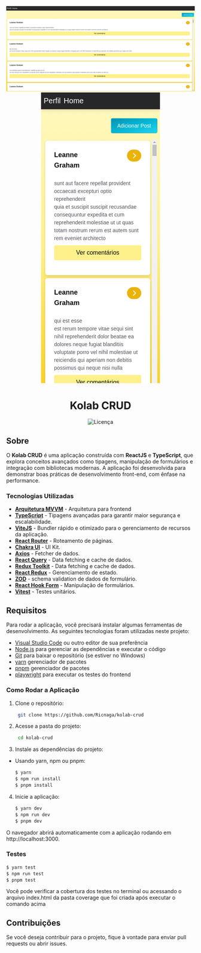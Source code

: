 <div align="center">
  <img src="./cover.jpg" alt="Capa do Projeto" />
  <img src="./mobile.jpg" alt="Capa do Projeto mobile" />
</div>

<div align="center">

# Kolab CRUD

</div>

<div align="center">
  <img src="https://img.shields.io/github/license/Ricnaga/kolab-crud?style=for-the-badge" alt="Licença" />
</div>

## Sobre

O **Kolab CRUD** é uma aplicação construída com **ReactJS** e **TypeScript**, que explora conceitos avançados como tipagens, manipulação de formulários e integração com bibliotecas modernas. A aplicação foi desenvolvida para demonstrar boas práticas de desenvolvimento front-end, com ênfase na performance.

### Tecnologias Utilizadas

- [**Arquitetura MVVM**](https://learn.microsoft.com/pt-br/windows/uwp/data-binding/data-binding-and-mvvm) - Arquitetura para frontend
- [**TypeScript**](https://www.typescriptlang.org/) - Tipagens avançadas para garantir maior segurança e escalabilidade.
- [**ViteJS**](https://vitejs.dev/) - Bundler rápido e otimizado para o gerenciamento de recursos da aplicação.
- [**React Router**](https://reactrouter.com/) - Roteamento de páginas.
- [**Chakra UI**](https://www.chakra-ui.com/) - UI Kit.
- [**Axios**](https://axios-http.com/docs/intro) - Fetcher de dados.
- [**React Query**](https://tanstack.com/query/v5/docs/framework/react/overview) - Data fetching e cache de dados.
- [**Redux Toolkit**](https://redux-toolkit.js.org/) - Data fetching e cache de dados.
- [**React Redux**](https://redux.js.org/) - Gerenciamento de estado.
- [**ZOD**](https://zod.dev/) - schema validation de dados de formulário.
- [**React Hook Form**](https://www.react-hook-form.com/) - Manipulação de formulários.
- [**Vitest**](https://vitest.dev/) - Testes unitários.

## Requisitos

Para rodar a aplicação, você precisará instalar algumas ferramentas de desenvolvimento. As seguintes tecnologias foram utilizadas neste projeto:

- [Visual Studio Code](https://code.visualstudio.com/) ou outro editor de sua preferência
- [Node.js](https://nodejs.org/en/) para gerenciar as dependências e executar o código
- [Git](https://gitforwindows.org/) para baixar o repositório (se estiver no Windows)
- [yarn](https://yarnpkg.com/) gerenciador de pacotes
- [pnpm](https://pnpm.io/) gerenciador de pacotes
- [playwright](https://playwright.dev/) para executar os testes do frontend

### Como Rodar a Aplicação

1. Clone o repositório:

   ```bash
    git clone https://github.com/Ricnaga/kolab-crud
   ```

2. Acesse a pasta do projeto:

   ```bash
    cd kolab-crud
   ```

3. Instale as dependências do projeto:

- Usando yarn, npm ou pnpm:

  ```bash
  $ yarn
  $ npm run install
  $ pnpm install
  ```

4. Inicie a aplicação:

   ```bash
   $ yarn dev
   $ npm run dev
   $ pnpm dev
   ```

O navegador abrirá automaticamente com a aplicação rodando em http://localhost:3000.

### Testes

```bash
$ yarn test
$ npm run test
$ pnpm test
```

Você pode verificar a cobertura dos testes no terminal ou acessando o arquivo index.html da pasta coverage que foi criada após executar o comando acima

## Contribuições

Se você deseja contribuir para o projeto, fique à vontade para enviar pull requests ou abrir issues.
